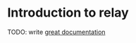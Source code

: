 # Introduction to relay

TODO: write [great documentation](http://jacobian.org/writing/what-to-write/)
